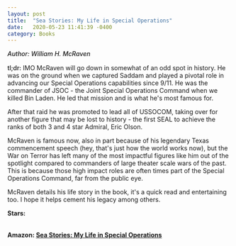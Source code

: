```yaml
---
layout: post
title:  "Sea Stories: My Life in Special Operations"
date:   2020-05-23 11:41:39 -0400
category: Books
---
```

<link rel="stylesheet" href="https://cdnjs.cloudflare.com/ajax/libs/font-awesome/4.7.0/css/font-awesome.min.css">

<span style="font-weight:500;font-style:italic;"> Author: William H. McRaven</span>

<div style="margin-top:15px;"></div>

<span style="font-weight:500;">tl;dr:</span> IMO McRaven will go down in somewhat of an odd spot in history. He was on the ground when we captured Saddam and played a pivotal role in advancing our Special Operations capabilities since 9/11. He was the commander of JSOC - the Joint Special Operations Command when we killed Bin Laden. He led that mission and is what he's most famous for. 

After that raid he was promoted to lead all of USSOCOM, taking over for another figure that may be lost to history - the first SEAL to achieve the ranks of both 3 and 4 star Admiral, Eric Olson. 

McRaven is famous now, also in part because of his legendary Texas commencement speech (hey, that's just how the world works now), but the War on Terror has left many of the most impactful figures like him out of the spotlight compared to commanders of large theater scale wars of the past. This is because those high impact roles are often times part of the Special Operations Command, far from the public eye.

McRaven details his life story in the book, it's a quick read and entertaining too. I hope it helps cement his legacy among others. 

<table>
	<tr><b>Stars: </b></tr>
	<tr>
		<span class="fa fa-star checked"></span>
		<span class="fa fa-star checked"></span>
		<span class="fa fa-star checked"></span>
		<span class="fa fa-star"></span>
		<span class="fa fa-star"></span>
	</tr>
</table>

**Amazon: [Sea Stories: My Life in Special Operations](https://www.amazon.com/Sea-Stories-Life-Special-Operations/dp/1538729741/)**